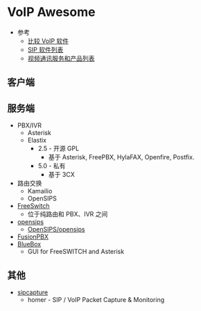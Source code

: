 # VoIP Awesome

* 参考
  * [比较 VoIP 软件](https://en.wikipedia.org/wiki/Comparison_of_VoIP_software)
  * [SIP 软件列表](https://en.wikipedia.org/wiki/List_of_SIP_software)
  * [视频通讯服务和产品列表](https://en.wikipedia.org/wiki/List_of_video_telecommunication_services_and_product_brands)

## 客户端

## 服务端
* PBX/IVR
  * Asterisk
  * Elastix
    * 2.5 - 开源 GPL
      * 基于 Asterisk, FreePBX, HylaFAX, Openfire, Postfix.
    * 5.0 - 私有
      * 基于 3CX
* 路由交换
  * Kamailio
  * OpenSIPS
* [FreeSwitch](https://en.wikipedia.org/wiki/FreeSWITCH)
  * 位于纯路由和 PBX、IVR 之间
* [opensips](https://www.opensips.org/)
  * [OpenSIPS/opensips](https://github.com/OpenSIPS/opensips)
* [FusionPBX](https://www.fusionpbx.com/)
* [BlueBox](https://wiki.gentoo.org/wiki/BlueBox)
  * GUI for FreeSWITCH and Asterisk

## 其他
* [sipcapture](https://github.com/sipcapture)
  * homer - SIP / VoIP Packet Capture & Monitoring

